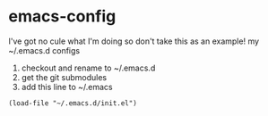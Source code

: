 emacs-config
============

I've got no cule what I'm doing so don't take this as an example!
my ~/.emacs.d configs

1. checkout and rename to ~/.emacs.d
2. get the git submodules
3. add this line to ~/.emacs
```
(load-file "~/.emacs.d/init.el")
```